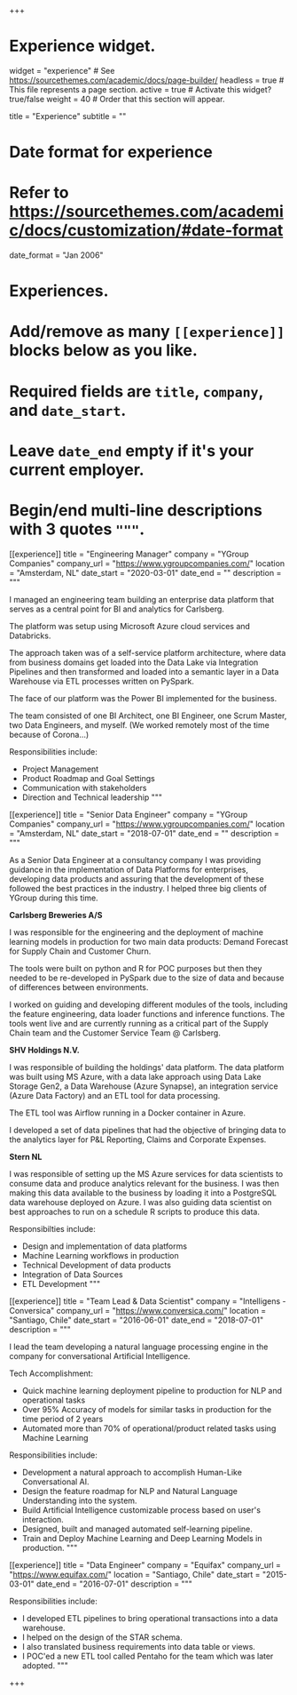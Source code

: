 +++
# Experience widget.
widget = "experience"  # See https://sourcethemes.com/academic/docs/page-builder/
headless = true  # This file represents a page section.
active = true  # Activate this widget? true/false
weight = 40  # Order that this section will appear.

title = "Experience"
subtitle = ""

# Date format for experience
#   Refer to https://sourcethemes.com/academic/docs/customization/#date-format
date_format = "Jan 2006"

# Experiences.
#   Add/remove as many `[[experience]]` blocks below as you like.
#   Required fields are `title`, `company`, and `date_start`.
#   Leave `date_end` empty if it's your current employer.
#   Begin/end multi-line descriptions with 3 quotes `"""`.
[[experience]]
  title = "Engineering Manager"
  company = "YGroup Companies"
  company_url = "https://www.ygroupcompanies.com/"
  location = "Amsterdam, NL"
  date_start = "2020-03-01"
  date_end = ""
  description = """
  
  I managed an engineering team building an enterprise data platform that serves as a central point for BI and analytics for Carlsberg.
  
  The platform was setup using Microsoft Azure cloud services and Databricks.
  
  The approach taken was of a self-service platform architecture, where data from business domains get loaded into the Data Lake via Integration Pipelines and then transformed and loaded into a semantic layer in a Data Warehouse via ETL processes written on PySpark. 
  
  The face of our platform was the Power BI implemented for the business.
  
  The team consisted of one BI Architect, one BI Engineer, one Scrum Master, two Data Engineers, and myself. (We worked remotely most of the time because of Corona...)
  
  Responsibilities include:
  
  * Project Management
  * Product Roadmap and Goal Settings
  * Communication with stakeholders
  * Direction and Technical leadership
  """

[[experience]]
  title = "Senior Data Engineer"
  company = "YGroup Companies"
  company_url = "https://www.ygroupcompanies.com/"
  location = "Amsterdam, NL"
  date_start = "2018-07-01"
  date_end = ""
  description = """
  
  As a Senior Data Engineer at a consultancy company I was providing guidance in the implementation of Data Platforms for enterprises, developing data products and assuring that the development of these followed the best practices in the industry. 
  I helped three big clients of YGroup during this time.
  
  **Carlsberg Breweries A/S**
  
  I was responsible for the engineering and the deployment of machine learning models in production for two main data products: Demand Forecast for Supply Chain and Customer Churn.
  
  The tools were built on python and R for POC purposes but then they needed to be re-developed in PySpark due to the size of data and because of differences between environments. 
  
  I worked on guiding and developing different modules of the tools, including the feature engineering, data loader functions and inference functions. The tools went live and are currently running as a critical part of the Supply Chain team and the Customer Service Team @ Carlsberg.
  
  **SHV Holdings N.V.**
  
  I was responsible of building the holdings' data platform. The data platform was built using MS Azure, with a data lake approach using Data Lake Storage Gen2, a Data Warehouse (Azure Synapse), an integration service (Azure Data Factory) and an ETL tool for data processing. 
  
  The ETL tool was Airflow running in a Docker container in Azure. 
  
  I developed a set of data pipelines that had the objective of bringing data to the analytics layer for P&L Reporting, Claims and Corporate Expenses.
  
  
  **Stern NL**
  
  I was responsible of setting up the MS Azure services for data scientists to consume data and produce analytics relevant for the business. I was then making this data available to the business by loading it into a PostgreSQL data warehouse deployed on Azure. I was also guiding data scientist on best approaches to run on a schedule R scripts to produce this data.
  
  Responsibilties include:

  * Design and implementation of data platforms
  * Machine Learning workflows in production
  * Technical Development of data products
  * Integration of Data Sources
  * ETL Development
  """

[[experience]]
  title = "Team Lead & Data Scientist"
  company = "Intelligens - Conversica"
  company_url = "https://www.conversica.com/"
  location = "Santiago, Chile"
  date_start = "2016-06-01"
  date_end = "2018-07-01"
  description = """
  
  I lead the team developing a natural language processing engine in the company for conversational Artificial Intelligence.
  
  Tech Accomplishment:
  - Quick machine learning deployment pipeline to production for NLP and operational tasks
  - Over 95% Accuracy of models for similar tasks in production for the time period of 2 years
  - Automated more than 70% of operational/product related tasks using Machine Learning

  Responsibilities include:
  * Development a natural approach to accomplish Human-Like Conversational AI.
  * Design the feature roadmap for NLP and Natural Language Understanding into the system.
  * Build Artificial Intelligence customizable process based on user's interaction.
  * Designed, built and managed automated self-learning pipeline.
  * Train and Deploy Machine Learning and Deep Learning Models in production.
  """

[[experience]]
  title = "Data Engineer"
  company = "Equifax"
  company_url = "https://www.equifax.com/"
  location = "Santiago, Chile"
  date_start = "2015-03-01"
  date_end = "2016-07-01"
  description = """
  
  Responsibilities include:
  * I developed ETL pipelines to bring operational transactions into a data warehouse. 
  * I helped on the design of the STAR schema. 
  * I also translated business requirements into data table or views.
  * I POC'ed a new ETL tool called Pentaho for the team which was later adopted.
  """

+++
